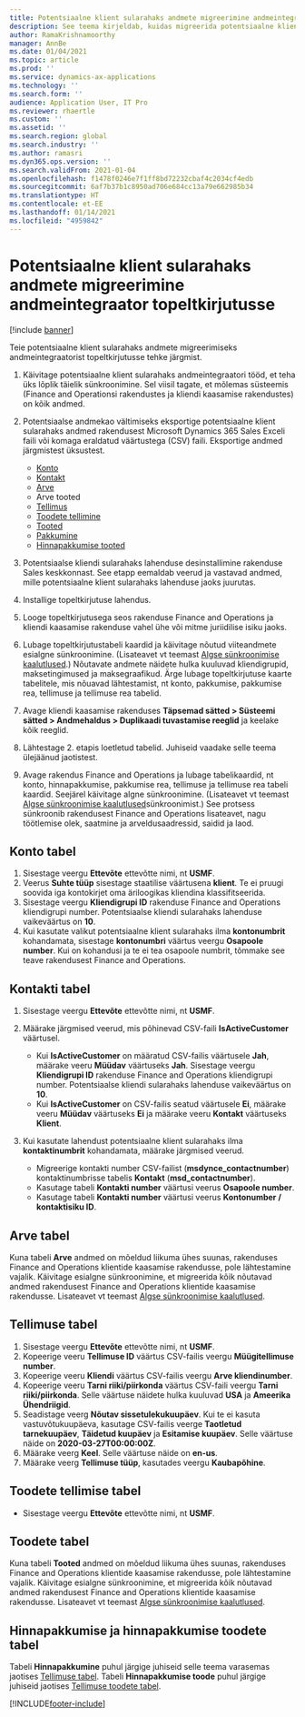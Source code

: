 ```yaml
---
title: Potentsiaalne klient sularahaks andmete migreerimine andmeintegraator topeltkirjutusse
description: See teema kirjeldab, kuidas migreerida potentsiaalne kliendi sularahaks andmeid andmeintegraator topeltkirjutusse.
author: RamaKrishnamoorthy
manager: AnnBe
ms.date: 01/04/2021
ms.topic: article
ms.prod: ''
ms.service: dynamics-ax-applications
ms.technology: ''
ms.search.form: ''
audience: Application User, IT Pro
ms.reviewer: rhaertle
ms.custom: ''
ms.assetid: ''
ms.search.region: global
ms.search.industry: ''
ms.author: ramasri
ms.dyn365.ops.version: ''
ms.search.validFrom: 2021-01-04
ms.openlocfilehash: f1478f0246e7f1ff8bd72232cbaf4c2034cf4edb
ms.sourcegitcommit: 6af7b37b1c8950ad706e684cc13a79e662985b34
ms.translationtype: HT
ms.contentlocale: et-EE
ms.lasthandoff: 01/14/2021
ms.locfileid: "4959842"
---
```

# <a name="migrate-prospect-to-cash-data-from-data-integrator-to-dual-write"></a>Potentsiaalne klient sularahaks andmete migreerimine andmeintegraator topeltkirjutusse

[!include [banner](../../includes/banner.md)]

Teie potentsiaalne klient sularahaks andmete migreerimiseks andmeintegraatorist topeltkirjutusse tehke järgmist.

1. Käivitage potentsiaalne klient sularahaks andmeintegraatori tööd, et teha üks lõplik täielik sünkroonimine. Sel viisil tagate, et mõlemas süsteemis (Finance and Operationsi rakendustes ja kliendi kaasamise rakendustes) on kõik andmed.
2. Potentsiaalse andmekao vältimiseks eksportige potentsiaalne klient sularahaks andmed rakendusest Microsoft Dynamics 365 Sales Exceli faili või komaga eraldatud väärtustega (CSV) faili. Eksportige andmed järgmistest üksustest.

    - [Konto](#account-table)
    - [Kontakt](#contact-table)
    - [Arve](#invoice-table)
    - Arve tooted
    - [Tellimus](#order-table)
    - [Toodete tellimine](#order-products-table)
    - [Tooted](#products-table)
    - [Pakkumine](#quote-and-quote-product-tables)
    - [Hinnapakkumise tooted](#quote-and-quote-product-tables)

3. Potentsiaalse kliendi sularahaks lahenduse desinstallimine rakenduse Sales keskkonnast. See etapp eemaldab veerud ja vastavad andmed, mille potentsiaalne klient sularahaks lahenduse jaoks juurutas.
4. Installige topeltkirjutuse lahendus.
5. Looge topeltkirjutusega seos rakenduse Finance and Operations ja kliendi kaasamise rakenduse vahel ühe või mitme juriidilise isiku jaoks.
6. Lubage topeltkirjutustabeli kaardid ja käivitage nõutud viiteandmete esialgne sünkroonimine. (Lisateavet vt teemast [Algse sünkroonimise kaalutlused](initial-sync-guidance.md).) Nõutavate andmete näidete hulka kuuluvad kliendigrupid, maksetingimused ja maksegraafikud. Ärge lubage topeltkirjutuse kaarte tabelitele, mis nõuavad lähtestamist, nt konto, pakkumise, pakkumise rea, tellimuse ja tellimuse rea tabelid.
7. Avage kliendi kaasamise rakenduses **Täpsemad sätted \> Süsteemi sätted \> Andmehaldus \> Duplikaadi tuvastamise reeglid** ja keelake kõik reeglid.
8. Lähtestage 2. etapis loetletud tabelid. Juhiseid vaadake selle teema ülejäänud jaotistest.
9. Avage rakendus Finance and Operations ja lubage tabelikaardid, nt konto, hinnapakkumise, pakkumise rea, tellimuse ja tellimuse rea tabeli kaardid. Seejärel käivitage algne sünkroonimine. (Lisateavet vt teemast [Algse sünkroonimise kaalutlused](initial-sync-guidance.md)sünkroonimist.) See protsess sünkroonib rakendusest Finance and Operations lisateavet, nagu töötlemise olek, saatmine ja arveldusaadressid, saidid ja laod.

## <a name="account-table"></a>Konto tabel

1. Sisestage veergu **Ettevõte** ettevõtte nimi, nt **USMF**.
2. Veerus **Suhte tüüp** sisestage staatilise väärtusena **klient**. Te ei pruugi soovida iga kontokirjet oma äriloogikas kliendina klassifitseerida.
3. Sisestage veergu **Kliendigrupi ID** rakenduse Finance and Operations kliendigrupi number. Potentsiaalse kliendi sularahaks lahenduse vaikeväärtus on **10**.
4. Kui kasutate valikut potentsiaalne klient sularahaks ilma **kontonumbrit** kohandamata, sisestage **kontonumbri** väärtus veergu **Osapoole number**. Kui on kohandusi ja te ei tea osapoole numbrit, tõmmake see teave rakendusest Finance and Operations.

## <a name="contact-table"></a>Kontakti tabel

1. Sisestage veergu **Ettevõte** ettevõtte nimi, nt **USMF**.
2. Määrake järgmised veerud, mis põhinevad CSV-faili **IsActiveCustomer** väärtusel.

    - Kui **IsActiveCustomer** on määratud CSV-failis väärtusele **Jah**, määrake veeru **Müüdav** väärtuseks **Jah**. Sisestage veergu **Kliendigrupi ID** rakenduse Finance and Operations kliendigrupi number. Potentsiaalse kliendi sularahaks lahenduse vaikeväärtus on **10**.
    - Kui **IsActiveCustomer** on CSV-failis seatud väärtusele **Ei**, määrake veeru **Müüdav** väärtuseks **Ei** ja määrake veeru **Kontakt** väärtuseks **Klient**.

3. Kui kasutate lahendust potentsiaalne klient sularahaks ilma **kontaktinumbrit** kohandamata, määrake järgmised veerud.

    - Migreerige kontakti number CSV-failist (**msdynce\_contactnumber**) kontaktinumbrisse tabelis **Kontakt** (**msd\_contactnumber**).
    - Kasutage tabeli **Kontakti number** väärtusi veerus **Osapoole number**.
    - Kasutage tabeli **Kontakti number** väärtusi veerus **Kontonumber / kontaktisiku ID**.

## <a name="invoice-table"></a>Arve tabel

Kuna tabeli **Arve** andmed on mõeldud liikuma ühes suunas, rakenduses Finance and Operations klientide kaasamise rakendusse, pole lähtestamine vajalik. Käivitage esialgne sünkroonimine, et migreerida kõik nõutavad andmed rakendusest Finance and Operations klientide kaasamise rakendusse. Lisateavet vt teemast [Algse sünkroonimise kaalutlused](initial-sync-guidance.md).

## <a name="order-table"></a>Tellimuse tabel

1. Sisestage veergu **Ettevõte** ettevõtte nimi, nt **USMF**.
2. Kopeerige veeru **Tellimuse ID** väärtus CSV-failis veergu **Müügitellimuse number**.
3. Kopeerige veeru **Kliendi** väärtus CSV-failis veergu **Arve kliendinumber**.
4. Kopeerige veeru **Tarni riiki/piirkonda** väärtus CSV-faili veergu **Tarni riiki/piirkonda**. Selle väärtuse näidete hulka kuuluvad **USA** ja **Ameerika Ühendriigid**.
5. Seadistage veerg **Nõutav sissetulekukuupäev**. Kui te ei kasuta vastuvõtukuupäeva, kasutage CSV-failis veerge **Taotletud tarnekuupäev**, **Täidetud kuupäev** ja **Esitamise kuupäev**. Selle väärtuse näide on **2020-03-27T00:00:00Z**.
6. Määrake veerg **Keel**. Selle väärtuse näide on **en-us**.
7. Määrake veerg **Tellimuse tüüp**, kasutades veergu **Kaubapõhine**.

## <a name="order-products-table"></a>Toodete tellimise tabel

- Sisestage veergu **Ettevõte** ettevõtte nimi, nt **USMF**.

## <a name="products-table"></a>Toodete tabel

Kuna tabeli **Tooted** andmed on mõeldud liikuma ühes suunas, rakenduses Finance and Operations klientide kaasamise rakendusse, pole lähtestamine vajalik. Käivitage esialgne sünkroonimine, et migreerida kõik nõutavad andmed rakendusest Finance and Operations klientide kaasamise rakendusse. Lisateavet vt teemast [Algse sünkroonimise kaalutlused](initial-sync-guidance.md).

## <a name="quote-and-quote-product-tables"></a>Hinnapakkumise ja hinnapakkumise toodete tabel

Tabeli **Hinnapakkumine** puhul järgige juhiseid selle teema varasemas jaotises [Tellimuse tabel](#order-table). Tabeli **Hinnapakkumise toode** puhul järgige juhiseid jaotises [Tellimuse toodete tabel](#order-products-table).


[!INCLUDE[footer-include](../../../../includes/footer-banner.md)]